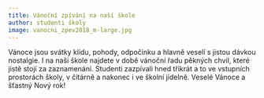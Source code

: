 ```yaml
---
title: Vánoční zpívání na naší škole
author: studenti školy
image: vanocni_zpev2018_m-large.jpg
---
```

Vánoce jsou svátky klidu, pohody, odpočinku a hlavně veselí s jistou dávkou 
nostalgie. I na naší škole najdete v době vánoční řadu pěkných chvil, které
jistě stojí za zaznamenání. Studenti zazpívali hned třikrát a to ve vstupních
prostorách školy, v čítárně a nakonec i ve školní jídelně. Veselé Vánoce a
šťastný Nový rok! 